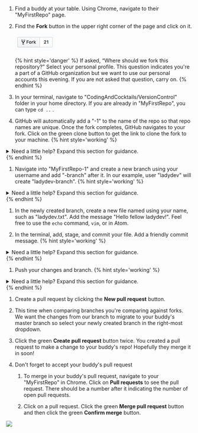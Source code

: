 1. Find a buddy at your table. Using Chrome, navigate to their "MyFirstRepo" page.

1. Find the **<span class="octicon octicon-repo-forked"></span> Fork** button in the upper right corner of the page and click on it.

    ![](images/fork.jpg)

    {% hint style='danger' %}
If asked, “Where should we fork this repository?” Select your personal profile. This question indicates you're a part of a GitHub organization but we want to use our personal accounts this evening.  If you are not asked that question, carry on.
    {% endhint %}

1. In your terminal, navigate to "CodingAndCocktails/VersionControl" folder in your home directory. If you are already in "MyFirstRepo", you can type `cd ..` <i class="fa fa-share fa-rotate-180"></i>.

1. GitHub will automatically add a "-1" to the name of the repo so that repo names are unique. Once the fork completes, GitHub navigates to your fork. Click on the green clone button to get the link to clone the fork to your machine.
   {% hint style='working' %}
<details>
<summary>
Need a little help? Expand this section for guidance. 
</summary>
Type <code>git clone </code> and paste the link <i class="fa fa-share fa-rotate-180"></i>.
</details>
   {% endhint %}

1. Navigate into "MyFirstRepo-1" and create a new branch using your username and add "-branch" after it. In our example, user "ladydev" will create "ladydev-branch".
   {% hint style='working' %}
<details>
<summary>
Need a little help? Expand this section for guidance. 
</summary>
Type <code>git checkout -b ladydev-branch</code> <i class="fa fa-share fa-rotate-180"></i>.
</details>
   {% endhint %}

1. In the newly created branch, create a new file named using your name, such as "ladydev.txt". Add the message "Hello fellow ladydev!". Feel free to use the `echo` command, `vim`, or in Atom.

1. In the terminal, add, stage, and commit your file. Add a friendly commit message.
   {% hint style='working' %}
<details>
<summary>
Need a little help? Expand this section for guidance. 
</summary>
Type <code>git add ladydev.txt</code> <i class="fa fa-share fa-rotate-180"></i>.</br>
Type <code>git commit -m "friendly commit message here"</code> <i class="fa fa-share fa-rotate-180"></i>.
</details>
   {% endhint %}

1. Push your changes and branch.
   {% hint style='working' %}
<details>
<summary>
Need a little help? Expand this section for guidance. 
</summary>
Type <code>git push --set-upstream origin branch-name</code> <i class="fa fa-share fa-rotate-180"></i>.
</details>
   {% endhint %}

1. Create a pull request by clicking the **New pull request** button. 

1. This time when comparing branches you're comparing against forks. We want the changes from our branch to migrate to your buddy's master branch so select your newly created branch in the right-most dropdown. 

1. Click the green **Create pull request** button twice. You created a pull request to make a change to your buddy's repo! Hopefully they merge it in soon!

1. Don't forget to accept your buddy's pull request
   1. To merge in your buddy's pull request, navigate to your "MyFirstRepo" in Chrome. Click on **<span class="octicon octicon-git-pull-request"></span> Pull requests** to see the pull request. There should be a number after it indicating the number of open pull requests.

   1. Click on a pull request. Click the green **Merge pull request** button and then click the green **Confirm merge** button.

![](https://i.giphy.com/media/3oz8xFT5JkOhZhCWDC/giphy.webp)

